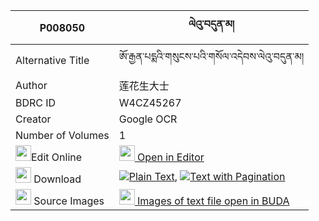 |P008050|ལེའུ་བདུན་མ། 
| --- | --- 
|Alternative Title |ཨོ་རྒྱན་པདྨའི་གསུངས་པའི་གསོལ་འདེབས་ལེའུ་བདུན་མ།
|Author| 莲花生大士
|BDRC ID | W4CZ45267
|Creator | Google OCR
|Number of Volumes| 1
|<img width="25" src="https://img.icons8.com/color/25/000000/edit-property.png">Edit Online| [<img width="25" src="https://avatars.githubusercontent.com/u/45091458?s=200&v=4"> Open in Editor](http://editor.openpecha.org/P008050)
|<img width="25" src="https://img.icons8.com/fluent/48/000000/download-2.png"/>  Download | [![](https://img.icons8.com/color/20/000000/txt.png)Plain Text](https://github.com/Openpecha/P008050/releases/download/v1/le'u_dun_ma_plain_P008050.zip), [![](https://img.icons8.com/color/20/000000/txt.png)Text with Pagination](https://github.com/Openpecha/P008050/releases/download/v1/le'u_dun_ma_pages_P008050.zip)
|<img width="25" src="https://img.icons8.com/plasticine/100/000000/pictures-folder.png"/>  Source Images | [<img width="25" src="https://library.bdrc.io/icons/BUDA-small.svg"> Images of text file open in BUDA](https://library.bdrc.io/show/bdr:W4CZ45267)